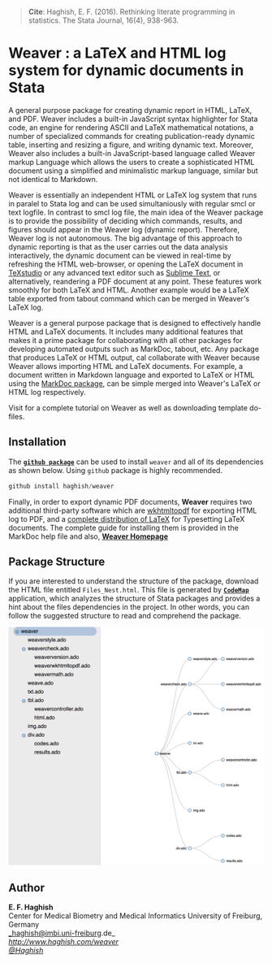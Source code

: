 > __Cite__: Haghish, E. F. (2016). Rethinking literate programming in statistics. The Stata Journal, 16(4), 938-963.

# Weaver : a LaTeX and HTML log system for dynamic documents in Stata

A general purpose package for creating dynamic report in HTML, LaTeX, and PDF.
Weaver includes a built-in JavaScript syntax highlighter for Stata code, an engine
for rendering ASCII and LaTeX mathematical notations, a number of specialized
commands for creating publication-ready dynamic table, inserting and resizing a
figure, and writing dynamic text.  Moreover, Weaver also includes a built-in
JavaScript-based language called Weaver markup Language which allows the users to
create a sophisticated HTML document using a simplified and minimalistic markup
language, similar but not identical to Markdown.

Weaver is essentially an independent HTML or LaTeX log system that runs in paralel
        to Stata log and can be used simultaniously with regular smcl or text logfile. In
        contrast to smcl log file, the main idea of the Weaver package is to provide the
        possibility of deciding which commands, results, and figures should appear in the
        Weaver log (dynamic report). Therefore, Weaver log is not autonomous. The big
        advantage of this approach to dynamic reporting is that as the user carries out the
        data analysis interactively, the dynamic document can be viewed in real-time by
        refreshing the HTML web-browser, or opening the LaTeX document in [TeXstudio](http://www.texstudio.org/) or any
        advanced text editor such as [Sublime Text](https://www.sublimetext.com/), 
        or alternatively, reandering a PDF
        document at any point.  These features work smoothly for both LaTeX and HTML.
        Another example would be a LaTeX table exported from tabout command which can be
        merged in Weaver's LaTeX log.

 Weaver is a general purpose package that is designed to effectively handle HTML and
        LaTeX documents. It includes many additional features that makes it a prime package
        for collaborating with all other packages for developing automated outputs such as 
        MarkDoc, tabout, etc. Any package that produces LaTeX or HTML output, cal
        collaborate with Weaver because Weaver allows importing HTML and LaTeX documents.
        For example, a document written in Markdown language and exported to LaTeX or HTML
        using the [MarkDoc package](http://haghish.com/markdoc), can be simple merged into Weaver's LaTeX or HTML log
        respectively.

Visit [](http://haghish.com/weaver) for a complete tutorial on Weaver as well as
        downloading template do-files.


  
Installation
------------

The [__`github package`__](https://github.com/haghish/github) can be used to install `weaver` and all of its dependencies as shown below. Using `github` package is highly recommended.  

```js
github install haghish/weaver
```
    
Finally, in order to export dynamic PDF documents, __Weaver__ requires two additional third-party software which are [wkhtmltopdf](http://wkhtmltopdf.org/) for exporting HTML log to PDF, and a [complete distribution of LaTeX](https://latex-project.org/ftp.html) for Typesetting LaTeX documents. The complete guide for installing them is provided in the MarkDoc help file and also, 
[__Weaver Homepage__ ](http://www.haghish.com/weaver)
    

Package Structure
-----------------

If you are interested to understand the structure of the package, download the HTML file entitled `Files_Nest.html`. 
This file is generated by [__`CodeMap`__](https://github.com/haghish/codemap) application, which analyzes the structure of Stata packages 
and provides a hint about the files dependencies in the project. In other words, you can follow the suggested structure to read and comprehend the package. 

![](https://github.com/haghish/weaver/raw/master/images/files_dependency.png)


Author
------
  **E. F. Haghish**  
  Center for Medical Biometry and Medical Informatics
  University of Freiburg, Germany      
  _haghish@imbi.uni-freiburg.de_     
  _http://www.haghish.com/weaver_  
  _[@Haghish](https://twitter.com/Haghish)_   


